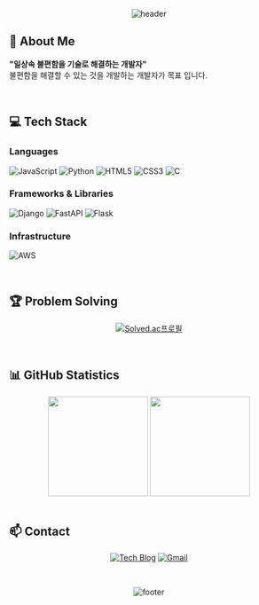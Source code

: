 <div align="center">
  
![header](https://capsule-render.vercel.app/api?type=waving&color=gradient&customColorList=0,2,2,5,30&height=250&section=header&text=🐤%20병아리%20프로그래머%20🐤&fontSize=45&fontColor=ffffff&animation=fadeIn&fontAlignY=38)

</div>

## 🌱 About Me

**"일상속 불편함을 기술로 해결하는 개발자"**
<br />
불편함을 해결할 수 있는 것을 개발하는 개발자가 목표 입니다.

<br/>

## 💻 Tech Stack

### Languages
![JavaScript](https://img.shields.io/badge/JavaScript-F7DF1E?style=for-the-badge&logo=JavaScript&logoColor=black)
![Python](https://img.shields.io/badge/Python-3776AB?style=for-the-badge&logo=Python&logoColor=white)
![HTML5](https://img.shields.io/badge/HTML5-E34F26?style=for-the-badge&logo=HTML5&logoColor=white)
![CSS3](https://img.shields.io/badge/CSS3-1572B6?style=for-the-badge&logo=CSS3&logoColor=white)
![C](https://img.shields.io/badge/C-00599C?style=for-the-badge&logo=C&logoColor=white)

### Frameworks & Libraries
![Django](https://img.shields.io/badge/Django-092E20?style=for-the-badge&logo=Django&logoColor=white)
![FastAPI](https://img.shields.io/badge/FastAPI-009688?style=for-the-badge&logo=FastAPI&logoColor=white)
![Flask](https://img.shields.io/badge/Flask-000000?style=for-the-badge&logo=Flask&logoColor=white)

### Infrastructure
![AWS](https://img.shields.io/badge/Amazon_AWS-232F3E?style=for-the-badge&logo=Amazon%20AWS&logoColor=white)

<br/>

## 🏆 Problem Solving

<div align="center">
  
[![Solved.ac프로필](http://mazassumnida.wtf/api/v2/generate_badge?boj=whdms1107)](https://solved.ac/whdms1107)

</div>

<br/>

## 📊 GitHub Statistics

<div align="center">
  <img height="180em" src="https://github-readme-stats.vercel.app/api?username=whdms2008&show_icons=true&theme=nord&hide_border=true&count_private=true"/>
  <img height="180em" src="https://github-readme-stats.vercel.app/api/top-langs/?username=whdms2008&layout=compact&theme=nord&hide_border=true"/>
</div>

<br/>

## 📫 Contact

<div align="center">
  
[![Tech Blog](https://img.shields.io/badge/Tech_Blog-000000?style=for-the-badge&logo=Tistory&logoColor=white)](https://whdms1107.tistory.com/)
[![Gmail](https://img.shields.io/badge/Gmail-D14836?style=for-the-badge&logo=Gmail&logoColor=white)](mailto:whdms1107@gmail.com)

</div>

<br/>

<div align="center">
  
![footer](https://capsule-render.vercel.app/api?type=waving&color=gradient&customColorList=0,2,2,5,30&height=100&section=footer)

</div>
